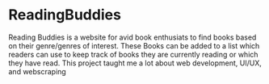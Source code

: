 # ReadingBuddies

Reading Buddies is a website for avid book enthusiats to find books based on their genre/genres of interest. These Books can be added to a list which readers can use to keep track of books they are currently reading or which they have read. 
This project taught me a lot about web development, UI/UX, and webscraping
